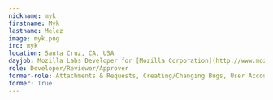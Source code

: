 ```yaml
---
nickname: myk
firstname: Myk
lastname: Melez
image: myk.png
irc: myk
location: Santa Cruz, CA, USA
dayjob: Mozilla Labs Developer for [Mozilla Corporation](http://www.mozilla.com)
role: Developer/Reviewer/Approver
former-role: Attachments & Requests, Creating/Changing Bugs, User Accounts
former: True
---
```


